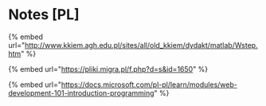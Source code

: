 # Notes \[PL]

{% embed url="http://www.kkiem.agh.edu.pl/sites/all/old_kkiem/dydakt/matlab/Wstep.htm" %}

{% embed url="https://pliki.migra.pl/f.php?d=s&id=1650" %}

{% embed url="https://docs.microsoft.com/pl-pl/learn/modules/web-development-101-introduction-programming" %}
